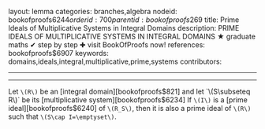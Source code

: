 layout: lemma
categories: branches,algebra
nodeid: bookofproofs$6244
orderid: 700
parentid: bookofproofs$269
title: Prime Ideals of Multiplicative Systems in Integral Domains
description: PRIME IDEALS OF MULTIPLICATIVE SYSTEMS IN INTEGRAL DOMAINS &#9733; graduate maths &#10004; step by step &#10010; visit BookOfProofs now!
references: bookofproofs$6907
keywords: domains,ideals,integral,multiplicative,prime,systems
contributors: 

---


---

Let `\(R\)` be an [integral domain][bookofproofs$821] and let `\(S\subseteq R\)` be its [multiplicative system][bookofproofs$6234] If `\(I\)` is a [prime ideal][bookofproofs$6240] of `\(R_S\)`, then it is also a prime ideal of `\(R\)` such that `\(S\cap I=\emptyset\)`.
